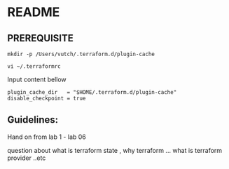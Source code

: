 # README

## PREREQUISITE 

```shell 
mkdir -p /Users/vutch/.terraform.d/plugin-cache
```



```shell
vi ~/.terraformrc
```

Input content bellow 

```text
plugin_cache_dir   = "$HOME/.terraform.d/plugin-cache" 
disable_checkpoint = true 
```


## Guidelines:

Hand on from lab 1 - lab 06 

question about what is terraform state , why terraform ... 
what is terraform provider ..etc 

